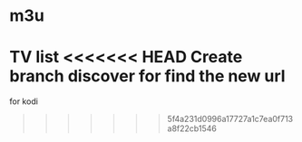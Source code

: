 # m3u
TV list
<<<<<<< HEAD
Create branch discover for find the new url
=======
for kodi

>>>>>>> 5f4a231d0996a17727a1c7ea0f713a8f22cb1546
